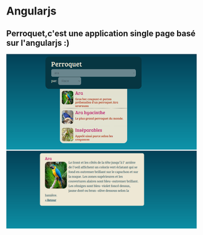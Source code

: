 # Angularjs
## Perroquet,c'est une application single page basé sur l'angularjs :)
![image](https://github.com/davidlotfi/Angularjs/blob/master/image1.jpg)
![image](https://github.com/davidlotfi/Angularjs/blob/master/image2.jpg)

